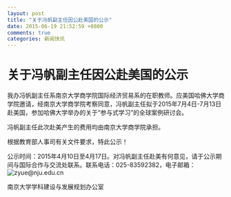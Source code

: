 ```yaml
---
layout: post
title: "关于冯帆副主任因公赴美国的公示"
date: 2015-06-19 21:52:59 +0800
comments: true
categories: 新闻快讯
---
```



关于冯帆副主任因公赴美国的公示
===

  我办冯帆副主任系南京大学商学院国际经济贸易系的在职教师。应美国哈佛大学商学院邀请，经南京大学商学院考察同意，冯帆副主任拟于2015年7月4日-7月13日赴美国，参加哈佛大学举办的关于“参与式学习”的全球案例研讨会。

  冯帆副主任此次赴美产生的费用均由南京大学商学院承担。

  根据教育部人事司有关文件要求，特此公示！

  公示时间：2015年4月10日至4月17日。对冯帆副主任赴美有何意见，请于公示期间与国际合作与交流处联系。联系电话：025-83592382，电子邮箱：![zyue@nju.edu.cn]()

南京大学学科建设与发展规划办公室


